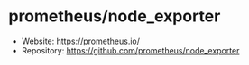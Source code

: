# prometheus/node_exporter

* Website: https://prometheus.io/
* Repository: https://github.com/prometheus/node_exporter
